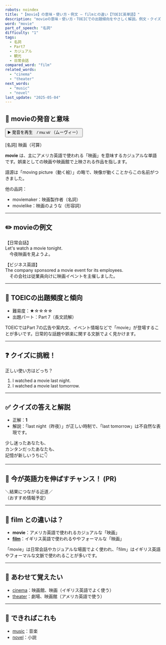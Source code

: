 ```yaml
---
robots: noindex
title: "【movie】の意味・使い方・例文 ― filmとの違い【TOEIC英単語】"
description: "movieの意味・使い方・TOEICでの出題傾向をやさしく解説。例文・クイズ付きでfilmとの違いもわかりやすく学べます。"
word: "movie"
part_of_speech: "名詞"
difficulty: "1"
tags:
  - 名詞
  - Part7
  - カジュアル
  - 観光
  - 日常会話
compared_word: "film"
related_words:
  - "cinema"
  - "theater"
next_words:
  - "music"
  - "novel"
last_update: "2025-05-04"
---
```


## 🔰 movieの発音と意味

<button class="play-audio" onclick="playTTS('movie')">
  <span class="play-audio-main">
    ▶️ 発音を再生　/ˈmuːvi/
  </span>
  <span class="play-audio-sub">
    （ムーヴィー）
  </span>
</button>

[名詞] 映画（可算）

**movie** は、主にアメリカ英語で使われる「映画」を意味するカジュアルな単語です。娯楽としての映画や映画館で上映される作品を指します。

語源は「moving picture（動く絵）」の略で、映像が動くことからこの名前がつきました。

他の品詞：  
- moviemaker：映画製作者（名詞）
- movielike：映画のような（形容詞）

---

## ✏️ movieの例文

【日常会話】  
Let's watch a movie tonight.  
　今夜映画を見ようよ。

【ビジネス英語】  
The company sponsored a movie event for its employees.  
　その会社は従業員向けに映画イベントを主催しました。

---

## 🎯 TOEICの出題頻度と傾向

- 難易度：★☆☆☆☆
- 出題パート：Part 7（長文読解）

TOEICではPart 7の広告や案内文、イベント情報などで「movie」が登場することが多いです。日常的な話題や娯楽に関する文脈でよく見かけます。

---

## ❓ クイズに挑戦！

正しい使い方はどっち？

1. I watched a movie last night.  
2. I watched a movie last tomorrow.

---

## ✅ クイズの答えと解説

- 正解：**1**
- 解説：「last night（昨夜）」が正しい時制で、「last tomorrow」は不自然な表現です。

少し迷ったあなたも、  
カンタンだったあなたも、  
記憶が新しいうちに👇️

---

## 🚀 今が英語力を伸ばすチャンス！ (PR)

<div class="info-center">
＼結果につながる近道／<br>  
（おすすめ情報予定）
</div>

---

## 🤔  film との違いは？

- **movie**：アメリカ英語で使われるカジュアルな「映画」
- **[film](/word/film/)**：イギリス英語で使われるややフォーマルな「映画」

「movie」は日常会話やカジュアルな場面でよく使われ、「film」はイギリス英語やフォーマルな文脈で使われることが多いです。

---

## 🧩 あわせて覚えたい

- [cinema](/word/cinema/)：映画館、映画（イギリス英語でよく使う）
- [theater](/word/theater/)：劇場、映画館（アメリカ英語で使う）

---

## 📖 できればこれも

- [music](/word/music/)：音楽
- [novel](/word/novel/)：小説

<!-- cvid: aid45_bid32 -->
